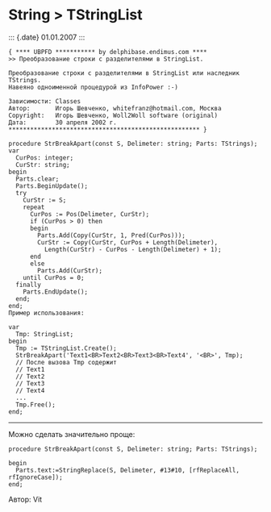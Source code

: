 String \> TStringList
=====================

::: {.date}
01.01.2007
:::

    { **** UBPFD *********** by delphibase.endimus.com ****
    >> Преобразование строки с разделителями в StringList.
     
    Преобразование строки с разделителями в StringList или наследник TStrings.
    Навеяно одноименной процедурой из InfoPower :-)
     
    Зависимости: Classes
    Автор:       Игорь Шевченко, whitefranz@hotmail.com, Москва
    Copyright:   Игорь Шевченко, Woll2Woll software (original)
    Дата:        30 апреля 2002 г.
    ***************************************************** }
     
    procedure StrBreakApart(const S, Delimeter: string; Parts: TStrings);
    var
      CurPos: integer;
      CurStr: string;
    begin
      Parts.clear;
      Parts.BeginUpdate();
      try
        CurStr := S;
        repeat
          CurPos := Pos(Delimeter, CurStr);
          if (CurPos > 0) then
          begin
            Parts.Add(Copy(CurStr, 1, Pred(CurPos)));
            CurStr := Copy(CurStr, CurPos + Length(Delimeter),
              Length(CurStr) - CurPos - Length(Delimeter) + 1);
          end
          else
            Parts.Add(CurStr);
        until CurPos = 0;
      finally
        Parts.EndUpdate();
      end;
    end;
    Пример использования: 
     
    var
      Tmp: StringList;
    begin
      Tmp := TStringList.Create();
      StrBreakApart('Text1<BR>Text2<BR>Text3<BR>Text4', '<BR>', Tmp);
      // После вызова Tmp содержит
      // Text1
      // Text2
      // Text3
      // Text4
      ...
      Tmp.Free();
    end;

------------------------------------------------------------------------

Можно сделать значительно проще:

    procedure StrBreakApart(const S, Delimeter: string; Parts: TStrings);

    begin
      Parts.text:=StringReplace(S, Delimeter, #13#10, [rfReplaceAll, rfIgnoreCase]);
    end;

Автор: Vit

 

 
